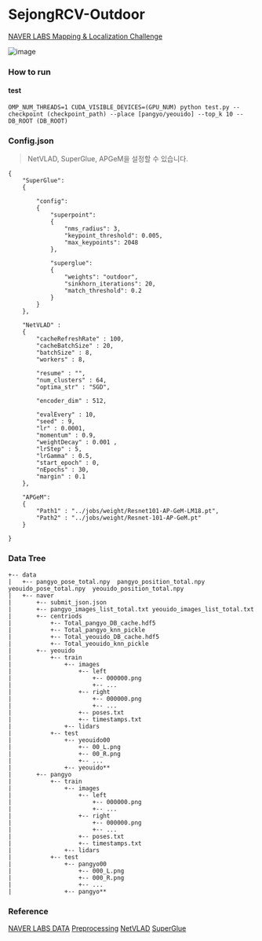 # SejongRCV-Outdoor
[NAVER LABS Mapping &amp; Localization Challenge](challenge.naverlabs.com/leaderboard)

![image](https://user-images.githubusercontent.com/44772344/89431605-203c6680-d77b-11ea-9107-1093d311e3d4.png)

### How to run

#### test
```
OMP_NUM_THREADS=1 CUDA_VISIBLE_DEVICES=(GPU_NUM) python test.py --checkpoint (checkpoint_path) --place [pangyo/yeouido] --top_k 10 --DB_ROOT (DB_ROOT)
```

### Config.json
> NetVLAD, SuperGlue, APGeM을 설정할 수 있습니다.
```
{   
    "SuperGlue":
    {
        
        "config":
        {   
            "superpoint":
            {   
                "nms_radius": 3,
                "keypoint_threshold": 0.005,
                "max_keypoints": 2048
            },
            
            "superglue":
            {   
                "weights": "outdoor",
                "sinkhorn_iterations": 20,
                "match_threshold": 0.2
            }
        }
    },
    
    "NetVLAD" :
    {   
        "cacheRefreshRate" : 100,
        "cacheBatchSize" : 20,
        "batchSize" : 8,
        "workers" : 8,
        
        "resume" : "", 
        "num_clusters" : 64,
        "optima_str" : "SGD",
        
        "encoder_dim" : 512,
        
        "evalEvery" : 10,
        "seed" : 9,
        "lr" : 0.0001,
        "momentum" : 0.9,
        "weightDecay" : 0.001 ,
        "lrStep" : 5,
        "lrGamma" : 0.5,
        "start_epoch" : 0,
        "nEpochs" : 30,
        "margin" : 0.1
    },
    
    "APGeM":
    {   
        "Path1" : "../jobs/weight/Resnet101-AP-GeM-LM18.pt",
        "Path2" : "../jobs/weight/Resnet-101-AP-GeM.pt"
    }

}

```
### Data Tree
```
+-- data
|   +-- pangyo_pose_total.npy  pangyo_position_total.npy  yeouido_pose_total.npy  yeouido_position_total.npy
|   +-- naver
|       +-- submit_json.json
|       +-- pangyo_images_list_total.txt yeouido_images_list_total.txt
|       +-- centriods
|           +-- Total_pangyo_DB_cache.hdf5
|           +-- Total_pangyo_knn_pickle
|           +-- Total_yeouido_DB_cache.hdf5
|           +-- Total_yeouido_knn_pickle
|       +-- yeouido
|           +-- train
|               +-- images
|                   +-- left
|                       +-- 000000.png
|                       +-- ...
|                   +-- right
|                       +-- 000000.png
|                       +-- ...
|                   +-- poses.txt
|                   +-- timestamps.txt
|               +-- lidars
|           +-- test
|               +-- yeouido00
|                   +-- 00_L.png
|                   +-- 00_R.png
|                   +-- ...
|               +-- yeouido**
|       +-- pangyo
|           +-- train
|               +-- images
|                   +-- left
|                       +-- 000000.png
|                       +-- ...
|                   +-- right
|                       +-- 000000.png
|                       +-- ...
|                   +-- poses.txt
|                   +-- timestamps.txt
|               +-- lidars
|           +-- test
|               +-- pangyo00
|                   +-- 000_L.png
|                   +-- 000_R.png
|                   +-- ...
|               +-- pangyo**
```

### Reference

[NAVER LABS DATA](https://challenge.naverlabs.com/)
[Preprocessing](https://github.com/naverlabs/mapping-and-localization-challenge/blob/master/labs_outdoor_dataset_tutorial.ipynb)
[NetVLAD](https://github.com/Nanne/pytorch-NetVlad)
[SuperGlue](https://github.com/magicleap/SuperGluePretrainedNetwork)

